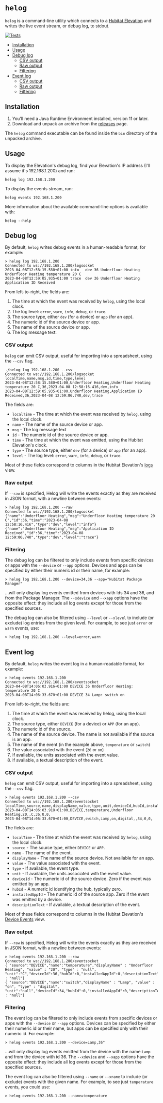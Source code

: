# `helog`

`helog` is a command-line utility which connects to a [Hubitat Elevation](https://hubitat.com/) and writes the live event stream, or debug log, to stdout.

[![Tests](https://github.com/ianparkinson/helog/actions/workflows/check.yml/badge.svg)](https://github.com/ianparkinson/helog/actions/workflows/check.yml?event=push)

* [Installation](#installation)
* [Usage](#usage)
* [Debug log](#debug-log)
  * [CSV output](#csv-output)
  * [Raw output](#raw-output)
  * [Filtering](#filtering)
* [Event log](#event-log)
    * [CSV output](#csv-output-1)
    * [Raw output](#raw-output-1)
    * [Filtering](#filtering-1)

## Installation

1. You'll need a Java Runtime Environment installed, version 11 or later.
1. Download and unpack an archive from the [releases](https://github.com/ianparkinson/helog/releases) page.

The `helog` command executable can be found inside the `bin` directory of the unpacked archive.

## Usage

To display the Elevation's debug log, find your Elevation's IP address (I'll assume it's 192.168.1.200) and run:

`helog log 192.168.1.200`

To display the events stream, run:

`helog events 192.168.1.200`

More information about the available command-line options is available with:

`helog --help`

## Debug log

By default, `helog` writes debug events in a human-readable format, for example:

```
> helog log 192.168.1.200
Connected to ws://192.168.1.200/logsocket
2023-04-08T12:58:15.580+01:00 info   dev 36 Underfloor Heating  Underfloor Heating temperature 20 C
2023-04-08T12:59:05.935+01:00 trace  dev 36 Underfloor Heating  Application ID Received
```

From left-to-right, the fields are:

1. The time at which the event was received by `helog`, using the local clock.
2. The log level: `error`, `warn`, `info`, `debug`, or `trace`.
3. The source type, either `dev` (for a device) or `app` (for an app).
4. The numeric id of the source device or app.
5. The name of the source device or app.
6. The log message text.

### CSV output

`helog` can emit CSV output, useful for importing into a spreadsheet, using the `--csv` flag.

```
./helog log 192.168.1.200 --csv
Connected to ws://192.168.1.200/logsocket
localTime,name,msg,id,time,type,level
2023-04-08T12:58:15.580+01:00,Underfloor Heating,Underfloor Heating temperature 20 C,36,2023-04-08 12:58:16.416,dev,info
2023-04-08T12:59:05.935+01:00,Underfloor Heating,Application ID Received,36,2023-04-08 12:59:06.740,dev,trace
```

The fields are:
* `localTime` - The time at which the event was received by `helog`, using the local clock.
* `name` - The name of the source device or app.
* `msg` - The log message text
* `id` - The numeric id of the source device or app.
* `time` - The time at which the event was emitted, using the Hubitat Elevation's clock.
* `type` - The source type, either `dev` (for a device) or `app` (for an app).
* `level` - The log level: `error`, `warn`, `info`, `debug`, or `trace`.

Most of these fields correspond to columns in the Hubitat Elevation's [logs](
https://docs2.hubitat.com/en/user-interface/advanced-features/logs) view.

### Raw output

If `--raw` is specified, Helog will write the events exactly as they are received in JSON format, with a newline
between events:

```
> helog log 192.168.1.200 --raw
Connected to ws://192.168.1.200/logsocket
{"name":"Underfloor Heating","msg":"Underfloor Heating temperature 20 C","id":36,"time":"2023-04-08 12:58:16.416","type":"dev","level":"info"}
{"name":"Underfloor Heating","msg":"Application ID Received","id":36,"time":"2023-04-08 12:59:06.740","type":"dev","level":"trace"}
```

### Filtering

The debug log can be filtered to only include events from specific devices or apps with the `--device` or `--app`
options. Devices and apps can be specified by either their numeric id or their name, for example:

```
> helog log 192.168.1.200 --device=34,36 --app="Hubitat Package Manager"
```

...will only display log events emitted from devices with Ids 34 and 36, and from the Package Manager. The `--xdevice`
and `--xapp` options have the opposite effect: they include all log events except for those from the
specified sources.

The debug log can also be filtered using `--level` or `--xlevel` to include (or exclude) log entries from the given
level. For example, to see just `error` or `warn` events, use:

```
> helog log 192.168.1.200 --level=error,warn
```

## Event log

By default, `helog` writes the event log in a human-readable format, for example:

```
> helog events 192.168.1.200
Connected to ws://192.168.1.200/eventsocket
2023-04-08T14:06:03.916+01:00 DEVICE 36 Underfloor Heating: temperature 20 C
2023-04-08T14:06:33.670+01:00 DEVICE 34 Lamp: switch on
```

From left-to-right, the fields are:

1. The time at which the event was received by helog, using the local clock.
2. The source type, either `DEVICE` (for a device) or `APP` (for an app).
3. The numeric id of the source.
4. The name of the source device. The name is not available if the source is an app.
5. The name of the event (in the example above, `temperature` or `switch`)
6. The value associated with the event (`20` or `on`)
7. If available, the units associated with the event value.
8. If available, a textual description of the event.

### CSV output

`helog` can emit CSV output, useful for importing into a spreadsheet, using the `--csv` flag.

```
> helog events 192.168.1.200 --csv
Connected to ws://192.168.1.200/eventsocket
localTime,source,name,displayName,value,type,unit,deviceId,hubId,installedAppId,descriptionText
2023-04-08T14:06:03.918+01:00,DEVICE,temperature,Underfloor Heating,20,,C,36,0,0,
2023-04-08T14:06:33.670+01:00,DEVICE,switch,Lamp,on,digital,,34,0,0,
```

The fields are:
* `localTime` - The time at which the event was received by `helog`, using the local clock.
* `source` - The source type, either `DEVICE` or `APP`.
* `name` - The name of the event.
* `displayName` - The name of the source device. Not available for an app.
* `value` - The value associated with the event.
* `type` - If available, the event type.
* `unit` - If available, the units associated with the event value.
* `deviceId` - The numeric id of the source device. Zero if the event was emitted by an app.
* `hubId` - A numeric id identifying the hub, typically zero.
* `installedAppId` - The numeric id of the source app. Zero if the event was emitted by a device.
* `descriptionText` - If available, a textual description of the event.

Most of these fields correspond to columns in the Hubitat Elevation's [Device Events](
https://docs2.hubitat.com/user-interface/devices/device-events) view.

### Raw output

If `--raw` is specified, Helog will write the events exactly as they are received in JSON format, with a newline
between events:

```
> helog events 192.168.1.200 --raw
Connected to ws://192.168.1.200/eventsocket
{ "source":"DEVICE","name":"temperature","displayName" : "Underfloor Heating", "value" : "20", "type" : "null", "unit":"C","deviceId":36,"hubId":0,"installedAppId":0,"descriptionText" : "null"}
{ "source":"DEVICE","name":"switch","displayName" : "Lamp", "value" : "on", "type" : "digital", "unit":"null","deviceId":34,"hubId":0,"installedAppId":0,"descriptionText" : "null"}
```

### Filtering

The event log can be filtered to only include events from specific devices or apps with the `--device` or `--app`
options. Devices can be specified by either their numeric id or their name, but apps can be specified only with
their numeric id. For example:

```
> helog events 192.168.1.200 --device=Lamp,36"
```

...will only display log events emitted from the device with the name `Lamp` and from the device with id 36.
The `--xdevice` and `--xapp` options have the opposite effect: they include all log events except for those from
the specified sources.

The event log can also be filtered using `--name` or `--xname` to include (or exclude) events with the given
name. For example, to see just `temperature` events, you could use:

```
> helog events 192.168.1.200 --name=temperature
```
